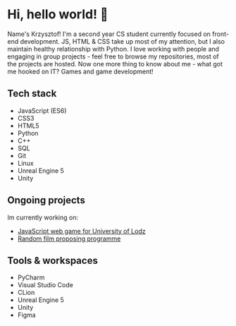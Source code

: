 # Hi, hello world! 🥝

Name's Krzysztof! 
I'm a second year CS student currently focused on front-end development. JS, HTML & CSS take up most of my attention, but I also maintain healthy relationship with Python. 
I love working with people and engaging in group projects - feel free to browse my repositories, most of the projects are hosted. Now one more thing to know about me -  what got me hooked on IT? Games and game development!

## Tech stack
- JavaScript (ES6)
- CSS3
- HTML5
- Python
- C++
- SQL
- Git
- Linux
- Unreal Engine 5
- Unity

## Ongoing projects
Im currently working on:
- [JavaScript web game for University of Lodz](https://github.com/sawolej/sawolej.github.io)
- [Random film proposing programme](https://github.com/NakerTheFirst/filmPicker)

## Tools & workspaces
- PyCharm
- Visual Studio Code
- CLion
- Unreal Engine 5
- Unity 
- Figma
